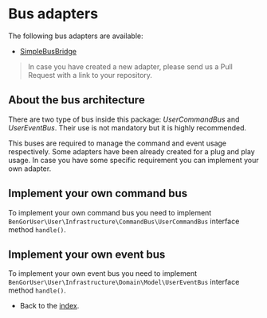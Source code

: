 # Bus adapters

The following bus adapters are available:

* [SimpleBusBridge](https://github.com/BenGorUser/SimpleBusBridge)

> In case you have created a new adapter, please send us a Pull Request with a link to your repository.

## About the bus architecture
There are two type of bus inside this package: *UserCommandBus* and *UserEventBus*. Their use is not mandatory but it
is highly recommended.

This buses are required to manage the command and event usage respectively. Some adapters have been
already created for a plug and play usage. In case you have some specific requirement you can implement your own adapter.

## Implement your own command bus
To implement your own command bus you need to implement `BenGorUser\User\Infrastructure\CommandBus\UserCommandBus` interface method
`handle()`.

## Implement your own event bus
To implement your own event bus you need to implement `BenGorUser\User\Infrastructure\Domain\Model\UserEventBus` interface method
`handle()`.

- Back to the [index](index.md).
